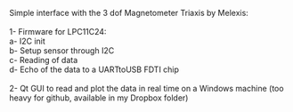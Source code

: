 Simple interface with the 3 dof Magnetometer Triaxis by Melexis: <br>
<br>
1- Firmware for LPC11C24: <br>
 a- I2C init <br>
 b- Setup sensor through I2C <br>
 c- Reading of data <br>
 d- Echo of the data to a UARTtoUSB FDTI chip <br>
      <br>
2- Qt GUI to read and plot the data in real time on a Windows machine (too heavy for github, available in my Dropbox folder)<br>
